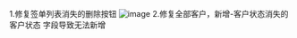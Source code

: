 1.修复签单列表消失的删除按钮
![image](https://github.com/liukuiqiu/jindie-docs/assets/149748797/d41e179b-d410-4bf3-b241-ba8cb5634113)
2.修复全部客户，新增-客户状态消失的客户状态 字段导致无法新增
